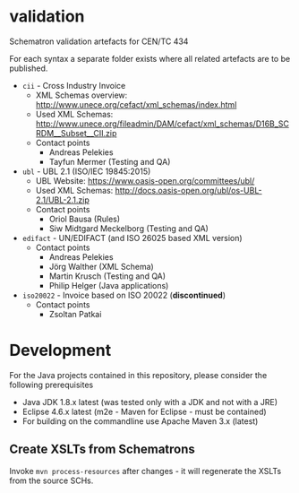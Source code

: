 # validation
Schematron validation artefacts for CEN/TC 434

For each syntax a separate folder exists where all related artefacts are to be published.

  * `cii` - Cross Industry Invoice
    * XML Schemas overview: http://www.unece.org/cefact/xml_schemas/index.html
    * Used XML Schemas: http://www.unece.org/fileadmin/DAM/cefact/xml_schemas/D16B_SCRDM__Subset__CII.zip
    * Contact points
      * Andreas Pelekies
      * Tayfun Mermer (Testing and QA)
  * `ubl` - UBL 2.1 (ISO/IEC 19845:2015)
    * UBL Website: https://www.oasis-open.org/committees/ubl/
    * Used XML Schemas: http://docs.oasis-open.org/ubl/os-UBL-2.1/UBL-2.1.zip
    * Contact points
      * Oriol Bausa (Rules)
      * Siw Midtgard Meckelborg (Testing and QA)
  * `edifact` - UN/EDIFACT (and ISO 26025 based XML version)
    * Contact points
      * Andreas Pelekies
      * Jörg Walther (XML Schema)
      * Martin Krusch (Testing and QA)
      * Philip Helger (Java applications)
  * `iso20022` - Invoice based on ISO 20022 (**discontinued**)
    * Contact points
      * Zsoltan Patkai

# Development

For the Java projects contained in this repository, please consider the following prerequisites
  * Java JDK 1.8.x latest (was tested only with a JDK and not with a JRE)
  * Eclipse 4.6.x latest (m2e - Maven for Eclipse - must be contained)
  * For building on the commandline use Apache Maven 3.x (latest) 
 
 ## Create XSLTs from Schematrons
 
Invoke `mvn process-resources` after changes - it will regenerate the XSLTs from the source SCHs.
 